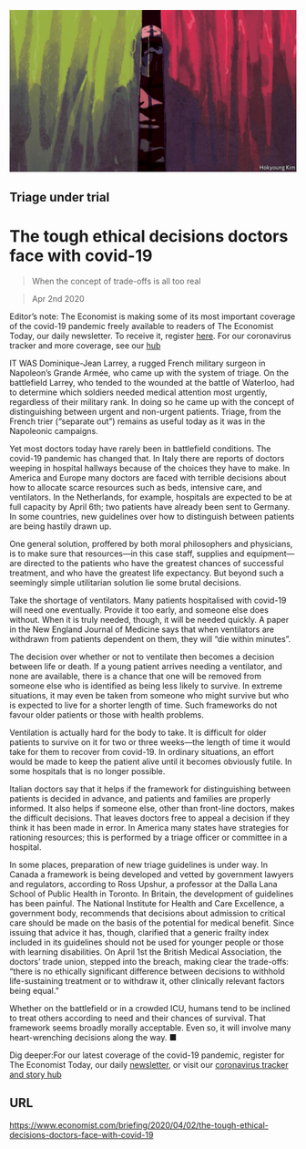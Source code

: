 ![](./images/20200404_FBD004_0.jpg)

## Triage under trial

# The tough ethical decisions doctors face with covid-19

> When the concept of trade-offs is all too real

> Apr 2nd 2020

Editor’s note: The Economist is making some of its most important coverage of the covid-19 pandemic freely available to readers of The Economist Today, our daily newsletter. To receive it, register [here](https://www.economist.com//newslettersignup). For our coronavirus tracker and more coverage, see our [hub](https://www.economist.com//coronavirus)

IT WAS Dominique-Jean Larrey, a rugged French military surgeon in Napoleon’s Grande Armée, who came up with the system of triage. On the battlefield Larrey, who tended to the wounded at the battle of Waterloo, had to determine which soldiers needed medical attention most urgently, regardless of their military rank. In doing so he came up with the concept of distinguishing between urgent and non-urgent patients. Triage, from the French trier (“separate out”) remains as useful today as it was in the Napoleonic campaigns.

Yet most doctors today have rarely been in battlefield conditions. The covid-19 pandemic has changed that. In Italy there are reports of doctors weeping in hospital hallways because of the choices they have to make. In America and Europe many doctors are faced with terrible decisions about how to allocate scarce resources such as beds, intensive care, and ventilators. In the Netherlands, for example, hospitals are expected to be at full capacity by April 6th; two patients have already been sent to Germany. In some countries, new guidelines over how to distinguish between patients are being hastily drawn up.

One general solution, proffered by both moral philosophers and physicians, is to make sure that resources—in this case staff, supplies and equipment—are directed to the patients who have the greatest chances of successful treatment, and who have the greatest life expectancy. But beyond such a seemingly simple utilitarian solution lie some brutal decisions.

Take the shortage of ventilators. Many patients hospitalised with covid-19 will need one eventually. Provide it too early, and someone else does without. When it is truly needed, though, it will be needed quickly. A paper in the New England Journal of Medicine says that when ventilators are withdrawn from patients dependent on them, they will “die within minutes”.

The decision over whether or not to ventilate then becomes a decision between life or death. If a young patient arrives needing a ventilator, and none are available, there is a chance that one will be removed from someone else who is identified as being less likely to survive. In extreme situations, it may even be taken from someone who might survive but who is expected to live for a shorter length of time. Such frameworks do not favour older patients or those with health problems.

Ventilation is actually hard for the body to take. It is difficult for older patients to survive on it for two or three weeks—the length of time it would take for them to recover from covid-19. In ordinary situations, an effort would be made to keep the patient alive until it becomes obviously futile. In some hospitals that is no longer possible.

Italian doctors say that it helps if the framework for distinguishing between patients is decided in advance, and patients and families are properly informed. It also helps if someone else, other than front-line doctors, makes the difficult decisions. That leaves doctors free to appeal a decision if they think it has been made in error. In America many states have strategies for rationing resources; this is performed by a triage officer or committee in a hospital.

In some places, preparation of new triage guidelines is under way. In Canada a framework is being developed and vetted by government lawyers and regulators, according to Ross Upshur, a professor at the Dalla Lana School of Public Health in Toronto. In Britain, the development of guidelines has been painful. The National Institute for Health and Care Excellence, a government body, recommends that decisions about admission to critical care should be made on the basis of the potential for medical benefit. Since issuing that advice it has, though, clarified that a generic frailty index included in its guidelines should not be used for younger people or those with learning disabilities. On April 1st the British Medical Association, the doctors’ trade union, stepped into the breach, making clear the trade-offs: “there is no ethically significant difference between decisions to withhold life-sustaining treatment or to withdraw it, other clinically relevant factors being equal.”

Whether on the battlefield or in a crowded ICU, humans tend to be inclined to treat others according to need and their chances of survival. That framework seems broadly morally acceptable. Even so, it will involve many heart-wrenching decisions along the way. ■

Dig deeper:For our latest coverage of the covid-19 pandemic, register for The Economist Today, our daily [newsletter](https://www.economist.com//newslettersignup), or visit our [coronavirus tracker and story hub](https://www.economist.com//coronavirus)

## URL

https://www.economist.com/briefing/2020/04/02/the-tough-ethical-decisions-doctors-face-with-covid-19

